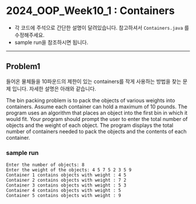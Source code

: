 # 2024_OOP_Week10_1 : Containers

- 각 코드에 주석으로 간단한 설명이 달려있습니다. 참고하셔서 `Containers.java` 를 수정해주세요.
- sample run을 참조하시면 됩니다.

---

## Problem1

들어온 물체들을 10파운드의 제한이 있는 containers를 작게 사용하는 방법을 찾는 문제 입니다. 자세한 설명은 아래와 같습니다.

The bin packing problem is to pack the objects of various weights into containers. Assume each container can hold a maximum of 10 pounds. The program uses an algorithm that places an object into the first bin in which it would fit. Your program should prompt the user to enter the total number of objects and the weight of each object. The program displays the total number of containers needed to pack the objects and the contents of each container.

### sample run

```
Enter the number of objects: 8
Enter the weight of the objects: 4 5 7 5 2 3 5 9
Container 1 contains objects with weight : 4 5
Container 2 contains objects with weight : 7 2
Container 3 contains objects with weight : 5 3
Container 4 contains objects with weight : 5
Container 5 contains objects with weight : 9
```
